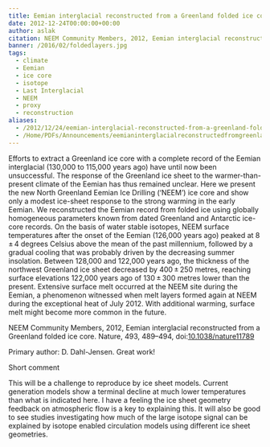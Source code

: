 ```yaml
---
title: Eemian interglacial reconstructed from a Greenland folded ice core
date: 2012-12-24T00:00:00+00:00
author: aslak
citation: NEEM Community Members, 2012, Eemian interglacial reconstructed from a Greenland folded ice core. Nature, 493, 489–494, doi:10.1038/nature11789
banner: /2016/02/foldedlayers.jpg
tags:
  - climate
  - Eemian
  - ice core
  - isotope
  - Last Interglacial
  - NEEM
  - proxy
  - reconstruction
aliases:
  - /2012/12/24/eemian-interglacial-reconstructed-from-a-greenland-folded-ice-core/
  - /Home/PDFs/Announcements/eemianinterglacialreconstructedfromgreenlandfoldedneemicecorestrata
---
```

Efforts to extract a Greenland ice core with a complete record of the Eemian interglacial (130,000 to 115,000 years ago) have until now been unsuccessful. The response of the Greenland ice sheet to the warmer-than-present climate of the Eemian has thus remained unclear. Here we present the new North Greenland Eemian Ice Drilling (‘NEEM’) ice core and show only a modest ice-sheet response to the strong warming in the early Eemian. We reconstructed the Eemian record from folded ice using globally homogeneous parameters known from dated Greenland and Antarctic ice-core records. <!--more--> On the basis of water stable isotopes, NEEM surface temperatures after the onset of the Eemian (126,000 years ago) peaked at 8 ± 4 degrees Celsius above the mean of the past millennium, followed by a gradual cooling that was probably driven by the decreasing summer insolation. Between 128,000 and 122,000 years ago, the thickness of the northwest Greenland ice sheet decreased by 400 ± 250 metres, reaching surface elevations 122,000 years ago of 130 ± 300 metres lower than the present. Extensive surface melt occurred at the NEEM site during the Eemian, a phenomenon witnessed when melt layers formed again at NEEM during the exceptional heat of July 2012. With additional warming, surface melt might become more common in the future.

NEEM Community Members, 2012, Eemian interglacial reconstructed from a Greenland folded ice core. Nature, 493, 489–494, doi:[10.1038/nature11789](http://dx.doi.org/10.1038/nature11789)

Primary author: D. Dahl-Jensen. Great work!

Short comment

This will be a challenge to reproduce by ice sheet models. Current generation models show a terminal decline at much lower temperatures than what is indicated here. I have a feeling the ice sheet geometry feedback on atmospheric flow is a key to explaining this. It will also be good to see studies investigating how much of the large isotope signal can be explained by isotope enabled circulation models using different ice sheet geometries.
